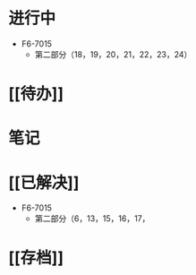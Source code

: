 # 进行中
- F6-7015
	- 第二部分（18，19，20，21，22，23，24）
# [[待办]]

# 笔记

# [[已解决]]
- F6-7015
	- 第二部分（6，13，15，16，17，
# [[存档]]